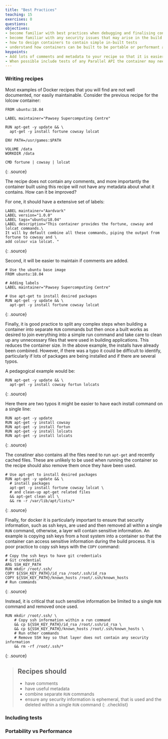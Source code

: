 ```yaml
---
title: "Best Practices"
teaching: 15
exercises: 0
questions:
objectives:
- become familiar with best practices when debugging and finalising container recipes
- become familiar with any security issues that may arise in the build process
- how to design containers to contain simple in-built tests
- understand how containers can be built to be portable or performant and when to choice portability or performance
keypoints:
- Add lots of comments and metadata to your recipe so that it is easier to maintain
- When possible include tests of any Parallel API the container may need to use
---
```


### Writing recipes

Most examples of Docker recipes that you will find are not well documented, nor easily maintainable. Consider the previous recipe for the lolcow container:
```
FROM ubuntu:18.04

LABEL maintainer="Pawsey Supercomputing Centre"

RUN apt-get -y update && \
  apt-get -y install fortune cowsay lolcat

ENV PATH=/usr/games:$PATH

VOLUME /data
WORKDIR /data

CMD fortune | cowsay | lolcat
```
{: .source}

The recipe does not contain any comments, and more importantly the container built using this recipe will not have any metadata about what it contains. How can it be improved?

For one, it should have a extensive set of labels:  
```
LABEL maintainer="Aardvark"
LABEL version="1.0.0"
LABEL tags="ubuntu/18.04"
LABEL description="This container provides the fortune, cowsay and lolcat commands.\
It will by default combine all these commands, piping the output from fortune to cowsay and \
add colour via lolcat. "
```
{: .source}

Second, it will be easier to maintain if comments are added.
```
# Use the ubuntu base image
FROM ubuntu:18.04

# Adding labels
LABEL maintainer="Pawsey Supercomputing Centre"

# Use apt-get to install desired packages
RUN apt-get -y update && \
  apt-get -y install fortune cowsay lolcat
```
{: .source}

Finally, it is good practice to split any complex steps when building a container
into separate `RUN` commands but then once a built works as desired to join everything
into a simple run command and take care to clean up any unnecessary files that were
used in building applications. This reduces the container size. In the above example, the
installs have already been combined. However, if there was a typo it could be difficult
to identify, particularly if lots of packages are being installed and if there are several typos.

A pedagogical example would be:
```
RUN apt-get -y update && \
  apt-get -y install cowsay fortun lolcats
```
{: .source}

Here there are two typos it might be easier to have each install command on a single line:
```
RUN apt-get -y update
RUN apt-get -y install cowsay
RUN apt-get -y install fortun
RUN apt-get -y install lolcats
RUN apt-get -y install lolcats
```
{: .source}

The conatiner also contains all the files need to run `apt-get` and recently cached files.
These are unlikely to be used when running the container so the recipe should also remove them
once they have been used.
```
# Use apt-get to install desired packages
RUN apt-get -y update && \
  # install packages
  apt-get -y install fortune cowsay lolcat \
  # and clean-up apt-get related files
  && apt-get clean all \
  && rm -r /var/lib/apt/lists/*
```
{: .source}


Finally, for docker it is particularly important to ensure that security information,
such as ssh keys, are used and then removed all within a single `RUN` command, otherwise,
a layer will contain sensitive information. An example is copying ssh keys from a host
system into a container so that the container can access sensitive information during the
build process. It is poor practice to copy ssh keys with the `COPY` command:
```
# Copy the ssh keys to have git credentials
# Git credential
ARG SSH_KEY_PATH
RUN mkdir /root/.ssh/
COPY ${SSH_KEY_PATH}/id_rsa /root/.ssh/id_rsa
COPY ${SSH_KEY_PATH}/known_hosts /root/.ssh/known_hosts
# Run commands
```
{: .source}

Instead, it is critical that such sensitive information be limited to a single `RUN` command
and removed once used.
```
RUN mkdir /root/.ssh/ \
    # Copy ssh information within a run command
    && cp ${SSH_KEY_PATH}/id_rsa /root/.ssh/id_rsa \
    && cp ${SSH_KEY_PATH}/known_hosts /root/.ssh/known_hosts \
    # Run other commands
    # Remove SSH key so that layer does not contain any security information
    && rm -rf /root/.ssh/*
```
{: .source}

> ## Recipes should  
> - have comments
> - have useful metadata
> - combine separate `RUN` commands
> - ensure any security information is ephemeral, that is used and the deleted within
> a single `RUN` command
{: .checklist}

### Including tests

### Portability vs Performance
